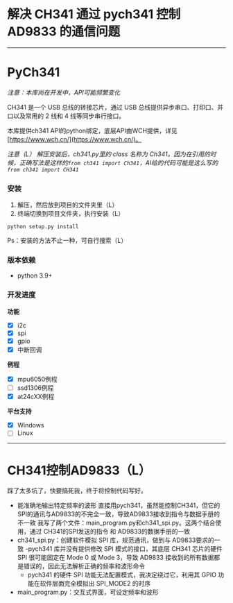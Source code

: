 # 解决 CH341 通过 pych341 控制 AD9833 的通信问题
---
# PyCh341

*注意：本库尚在开发中，API可能频繁变化*

CH341 是一个 USB 总线的转接芯片，通过 USB 总线提供异步串口、打印口、并口以及常用的 2 线和 4 线等同步串行接口。  

本库提供ch341 API的python绑定，底层API由WCH提供，详见[https://www.wch.cn/](https://www.wch.cn/)。

*注意（L）*
*解压安装后，ch341.py里的 class 名称为 Ch341。因为在引用的时候，正确写法是这样的`from ch341 import Ch341`，AI给的代码可能是这么写的`from ch341 import CH341`*

### 安装
1. 解压，然后放到项目的文件夹里（L）
2. 终端切换到项目文件夹，执行安装（L）
```
python setup.py install
```
Ps：安装的方法不止一种，可自行搜索（L）
### 版本依赖
- python 3.9+

### 开发进度

**功能**
- [x] i2c
- [x] spi
- [x] gpio
- [x] 中断回调

**例程**
- [x] mpu6050例程
- [ ] ssd1306例程
- [x] at24cXX例程

**平台支持**
- [x] Windows
- [ ] Linux
---
# CH341控制AD9833（L）
踩了太多坑了，快要搞死我，终于将控制代码写好。
- 能准确地输出特定频率的波形
直接用pych341，虽然能控制CH341，但它的SPI的通讯与AD9833的不完全一致，导致AD9833接收到指令与数据手册的不一致
我写了两个文件：main_program.py和ch341_spi.py。这两个结合使用，通过 CH341的SPI发送的指令 和 AD9833的数据手册的一致
- ch341_spi.py：创建软件模拟 SPI 库，规范通讯，做到与 AD9833要求的一致
  -pych341 库并没有提供修改 SPI 模式的接口，其底层 CH341 芯片的硬件 SPI 很可能固定在 Mode 0 或 Mode 3，导致 AD9833 接收到的所有数据都是错误的，因此无法解析正确的频率和波形命令
  - pych341 的硬件 SPI 功能无法配置模式，我决定绕过它，利用其 GPIO 功能在软件层面完全模拟出 SPI_MODE2 的时序
- main_program.py：交互式界面，可设定频率和波形
